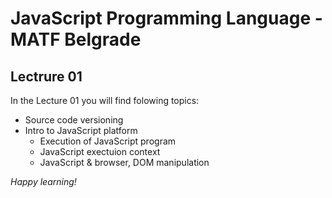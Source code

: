 # JavaScript Programming Language - MATF Belgrade

## Lectrure 01

In the Lecture 01 you will find folowing topics:

* Source code versioning 
* Intro to JavaScript platform 
    * Execution of JavaScript program 
    * JavaScript exectuion context
    * JavaScript & browser, DOM manipulation



*Happy learning!*